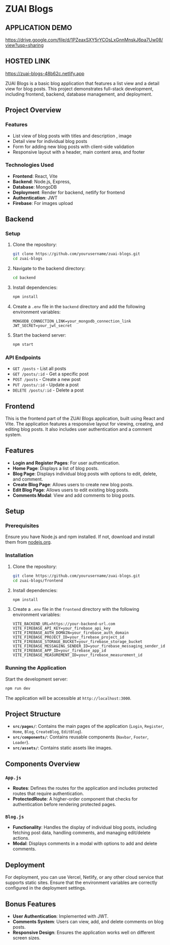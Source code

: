 # ZUAI Blogs

## APPLICATION DEMO

https://drive.google.com/file/d/1PZeaxSXY5rYCOsLxGnnMnskJ6pa7Uw08/view?usp=sharing

## HOSTED LINK

https://zuai-blogs-48b62c.netlify.app

ZUAI Blogs is a basic blog application that features a list view and a detail view for blog posts. This project demonstrates full-stack development, including frontend, backend, database management, and deployment.

## Project Overview

### Features

- List view of blog posts with titles and description , image
- Detail view for individual blog posts
- Form for adding new blog posts with client-side validation
- Responsive layout with a header, main content area, and footer

### Technologies Used

- **Frontend**: React, Vite
- **Backend**: Node.js, Express,
- **Database**: MongoDB
- **Deployment**: Render for backend, netlify for frontend
- **Authentication**: JWT
- **Firebase**: For images upload

## Backend

### Setup

1. Clone the repository:

   ```bash
   git clone https://github.com/yourusername/zuai-blogs.git
   cd zuai-blogs
   ```

2. Navigate to the backend directory:

   ```bash
   cd backend
   ```

3. Install dependencies:

   ```bash
   npm install
   ```

4. Create a `.env` file in the `backend` directory and add the following environment variables:

   ```env
   MONGODB_CONNECTION_LINK=your_mongodb_connection_link
   JWT_SECRET=your_jwt_secret
   ```

5. Start the backend server:
   ```bash
   npm start
   ```

### API Endpoints

- `GET /posts` - List all posts
- `GET /posts/:id` - Get a specific post
- `POST /posts` - Create a new post
- `PUT /posts/:id` - Update a post
- `DELETE /posts/:id` - Delete a post

## Frontend

This is the frontend part of the ZUAI Blogs application, built using React and Vite. The application features a responsive layout for viewing, creating, and editing blog posts. It also includes user authentication and a comment system.

## Features

- **Login and Register Pages**: For user authentication.
- **Home Page**: Displays a list of blog posts.
- **Blog Page**: Displays individual blog posts with options to edit, delete, and comment.
- **Create Blog Page**: Allows users to create new blog posts.
- **Edit Blog Page**: Allows users to edit existing blog posts.
- **Comments Modal**: View and add comments to blog posts.

## Setup

### Prerequisites

Ensure you have Node.js and npm installed. If not, download and install them from [nodejs.org](https://nodejs.org/).

### Installation

1. Clone the repository:

   ```bash
   git clone https://github.com/yourusername/zuai-blogs.git
   cd zuai-blogs/frontend
   ```

2. Install dependencies:

   ```bash
   npm install
   ```

3. Create a `.env` file in the `frontend` directory with the following environment variables:
   ```env
   VITE_BACKEND_URL=https://your-backend-url.com
   VITE_FIREBASE_API_KEY=your_firebase_api_key
   VITE_FIREBASE_AUTH_DOMAIN=your_firebase_auth_domain
   VITE_FIREBASE_PROJECT_ID=your_firebase_project_id
   VITE_FIREBASE_STORAGE_BUCKET=your_firebase_storage_bucket
   VITE_FIREBASE_MESSAGING_SENDER_ID=your_firebase_messaging_sender_id
   VITE_FIREBASE_APP_ID=your_firebase_app_id
   VITE_FIREBASE_MEASUREMENT_ID=your_firebase_measurement_id
   ```

### Running the Application

Start the development server:

```bash
npm run dev
```

The application will be accessible at `http://localhost:3000`.

## Project Structure

- **`src/pages/`**: Contains the main pages of the application (`Login`, `Register`, `Home`, `Blog`, `CreateBlog`, `EditBlog`).
- **`src/components/`**: Contains reusable components (`Navbar`, `Footer`, `Loader`).
- **`src/assets/`**: Contains static assets like images.

## Components Overview

### `App.js`

- **Routes**: Defines the routes for the application and includes protected routes that require authentication.
- **ProtectedRoute**: A higher-order component that checks for authentication before rendering protected pages.

### `Blog.js`

- **Functionality**: Handles the display of individual blog posts, including fetching post data, handling comments, and managing edit/delete actions.
- **Modal**: Displays comments in a modal with options to add and delete comments.

## Deployment

For deployment, you can use Vercel, Netlify, or any other cloud service that supports static sites. Ensure that the environment variables are correctly configured in the deployment settings.

## Bonus Features

- **User Authentication**: Implemented with JWT.
- **Comments System**: Users can view, add, and delete comments on blog posts.
- **Responsive Design**: Ensures the application works well on different screen sizes.
